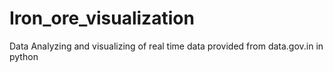 # Iron_ore_visualization
Data Analyzing and visualizing of real time data provided from data.gov.in in python
